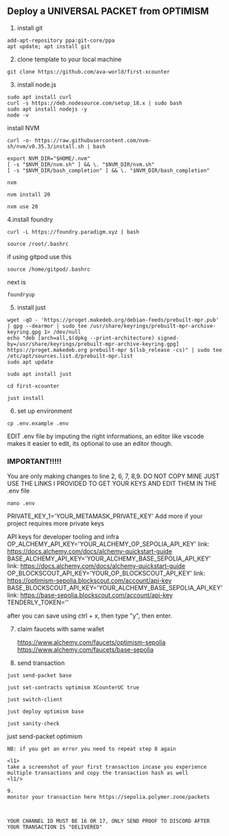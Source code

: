 ## Deploy a UNIVERSAL PACKET from OPTIMISM

1. install git

```
add-apt-repository ppa:git-core/ppa
apt update; apt install git

```

2. clone template to your local machine

```
git clone https://github.com/ava-world/first-xcounter
```

3. install node.js

```
sudo apt install curl
curl -s https://deb.nodesource.com/setup_18.x | sudo bash
sudo apt install nodejs -y
node -v
```
install NVM

```
curl -o- https://raw.githubusercontent.com/nvm-sh/nvm/v0.35.3/install.sh | bash
```

```
export NVM_DIR="$HOME/.nvm"
[ -s "$NVM_DIR/nvm.sh" ] && \. "$NVM_DIR/nvm.sh"  
[ -s "$NVM_DIR/bash_completion" ] && \. "$NVM_DIR/bash_completion"

```

```
nvm
```

```
nvm install 20
```

```
nvm use 20
```

4.install foundry

```
curl -L https://foundry.paradigm.xyz | bash
```

```
source /root/.bashrc
```

if using gitpod use this 

```
source /home/gitpod/.bashrc
```


next is




```
foundryup
```

5. install just

```
wget -qO - 'https://proget.makedeb.org/debian-feeds/prebuilt-mpr.pub' | gpg --dearmor | sudo tee /usr/share/keyrings/prebuilt-mpr-archive-keyring.gpg 1> /dev/null
echo "deb [arch=all,$(dpkg --print-architecture) signed-by=/usr/share/keyrings/prebuilt-mpr-archive-keyring.gpg] https://proget.makedeb.org prebuilt-mpr $(lsb_release -cs)" | sudo tee /etc/apt/sources.list.d/prebuilt-mpr.list
sudo apt update
```

```
sudo apt install just
```

```
cd first-xcounter

just install
```

6. set up environment

```
cp .env.example .env
```



<l1>
EDIT .env file by imputing the right informations, an editor like vscode makes it easier to edit, its optional to use an editor though.
  <l1/>

### IMPORTANT!!!!!
You are only making changes to line 2, 6, 7, 8,9. DO NOT COPY MINE JUST USE THE LINKS I PROVIDED TO GET YOUR KEYS AND EDIT THEM IN THE .env file

```
nano .env
```


<l1>
     
PRIVATE_KEY_1='YOUR_METAMASK_PRIVATE_KEY'
 Add more if your project requires more private keys

 API keys for developer tooling and infra
OP_ALCHEMY_API_KEY='YOUR_ALCHEMY_OP_SEPOLIA_API_KEY' link: https://docs.alchemy.com/docs/alchemy-quickstart-guide
BASE_ALCHEMY_API_KEY='YOUR_ALCHEMY_BASE_SEPOLIA_API_KEY' link: https://docs.alchemy.com/docs/alchemy-quickstart-guide
OP_BLOCKSCOUT_API_KEY='YOUR_OP_BLOCKSCOUT_API_KEY' link: https://optimism-sepolia.blockscout.com/account/api-key
BASE_BLOCKSCOUT_API_KEY='YOUR_ALCHEMY_BASE_SEPOLIA_API_KEY'  link: https://base-sepolia.blockscout.com/account/api-key
TENDERLY_TOKEN=''

<l1/>


after you can save using ctrl + x, then type "y", then enter.


7. claim faucets with same wallet


   https://www.alchemy.com/faucets/optimism-sepolia
https://www.alchemy.com/faucets/base-sepolia


8. send transaction 

```
just send-packet base

```

```
just set-contracts optimism XCounterUC true
```

```
just switch-client
```

```
just deploy optimism base

```

```
just sanity-check

```
just send-packet optimism

```
NB: if you get an error you need to repeat step 8 again

<l1>
take a screenshot of your first transaction incase you experience multiple transactions and copy the transaction hash as well
<l1/>
    
9.
monitor your transaction here https://sepolia.polymer.zone/packets



YOUR CHANNEL ID MUST BE 16 OR 17, ONLY SEND PROOF TO DISCORD AFTER YOUR TRANSACTION IS "DELIVERED"

